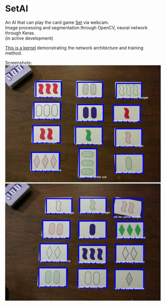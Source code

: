 # SetAI  
An AI that can play the card game [Set](https://www.setgame.com/set) via webcam.  
Image processing and segmentation through OpenCV, neural network through Keras.  
(in active development)  

[This is a kernel](https://www.kaggle.com/kwisatzhaderach/setnet-trainer?scriptVersionId=19775002) demonstrating the network architecture and training method.  

Screenshots:  
![screen grab](set_example.jpg)  
![another one](set_example2.jpg)  
